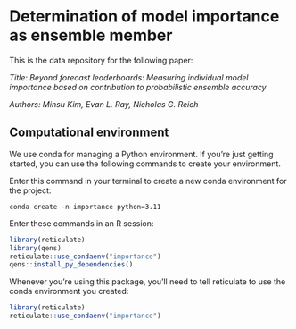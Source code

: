 
<!-- README.md is generated from README.Rmd. Please edit that file -->

# Determination of model importance as ensemble member

<!-- badges: start -->
<!-- badges: end -->

This is the data repository for the following paper:

*Title: Beyond forecast leaderboards: Measuring individual model
importance based on contribution to probabilistic ensemble accuracy*

*Authors: Minsu Kim, Evan L. Ray, Nicholas G. Reich*

## Computational environment

We use conda for managing a Python environment. If you’re just getting
started, you can use the following commands to create your environment.

Enter this command in your terminal to create a new conda environment
for the project:

    conda create -n importance python=3.11

Enter these commands in an R session:

``` r
library(reticulate)
library(qens)
reticulate::use_condaenv("importance")
qens::install_py_dependencies()
```

Whenever you’re using this package, you’ll need to tell reticulate to
use the conda environment you created:

``` r
library(reticulate)
reticulate::use_condaenv("importance")
```
